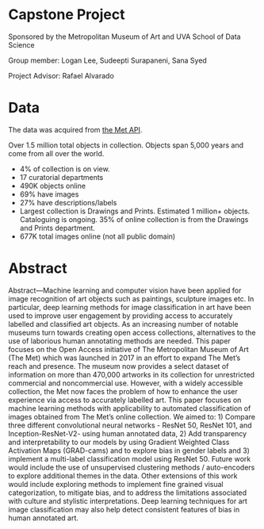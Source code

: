 # Capstone Project
Sponsored by the Metropolitan Museum of Art and UVA School of Data Science

Group member: Logan Lee, Sudeepti Surapaneni, Sana Syed

Project Advisor: Rafael Alvarado

# Data
The data was acquired from [the Met API](https://metmuseum.github.io/). 

Over 1.5 million total objects in collection. Objects span 5,000 years and come from all over the
world.
- 4% of collection is on view.
- 17 curatorial departments
- 490K objects online
- 69% have images
- 27% have descriptions/labels
- Largest collection is Drawings and Prints. Estimated 1 million+ objects. Cataloguing is ongoing. 35% of online collection is from the Drawings and Prints department.
- 677K total images online (not all public domain)

# Abstract

Abstract—Machine learning and computer vision have been
applied for image recognition of art objects such as paintings,
sculpture images etc. In particular, deep learning methods for
image classification in art have been used to improve user engagement
by providing access to accurately labelled and classified
art objects. As an increasing number of notable museums turn
towards creating open access collections, alternatives to the use
of laborious human annotating methods are needed. This paper
focuses on the Open Access initiative of The Metropolitan Museum
of Art (The Met) which was launched in 2017 in an effort to
expand The Met’s reach and presence. The museum now provides
a select dataset of information on more than 470,000 artworks
in its collection for unrestricted commercial and noncommercial
use. However, with a widely accessible collection, the Met now
faces the problem of how to enhance the user experience via
access to accurately labelled art. This paper focuses on machine
learning methods with applicability to automated classification
of images obtained from The Met’s online collection. We aimed
to: 1) Compare three different convolutional neural networks -
ResNet 50, ResNet 101, and Inception-ResNet-V2- using human
annotated data, 2) Add transparency and interpretability to
our models by using Gradient Weighted Class Activation Maps
(GRAD-cams) and to explore bias in gender labels and 3)
implement a multi-label classification model using ResNet 50.
Future work would include the use of unsupervised clustering
methods / auto-encoders to explore additional themes in the data.
Other extensions of this work would include exploring methods
to implement fine grained visual categorization, to mitigate
bias, and to address the limitations associated with culture and
stylistic interpretations. Deep learning techniques for art image
classification may also help detect consistent features of bias in
human annotated art.
